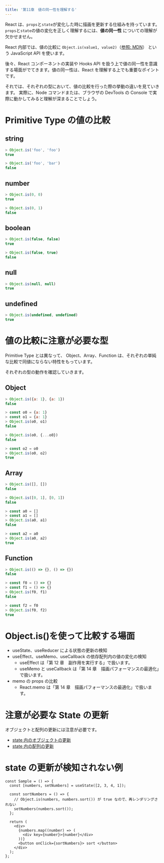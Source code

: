 ```yaml
---
title: '第11章　値の同一性を理解する'
---
```


React は、`props`と`state`が変化した時に描画を更新する仕組みを持っています。
`props`と`state`の値の変化を正しく理解するには、**値の同一性** についての理解が欠かせません。

React 内部では、値の比較に `Object.is(value1, value2)`（[参照: MDN](https://developer.mozilla.org/ja/docs/Web/JavaScript/Reference/Global_Objects/Object/is)） という JavaScript API を使います。

後々、React コンポーネントの実装や Hooks API を扱う上で値の同一性を意識する場面がでてきます。値の同一性は、React を理解する上でも重要なポイントです。

それでは、それぞれの型において、値の比較を行った際の挙動の違いを見ていきます。
実際に、Node コマンドまたは、ブラウザの DevTools の Console で実際に動かしてみると理解が深まることでしょう。

# Primitive Type の値の比較

## string

```javascript
> Object.is('foo', 'foo')
true

> Object.is('foo', 'bar')
false
```

## number

```javascript
> Object.is(0, 0)
true

> Object.is(0, 1)
false
```

## boolean

```javascript
> Object.is(false, false)
true

> Object.is(false, true)
false
```

## null

```javascript
> Object.is(null, null)
true
```

## undefined

```javascript
> Object.is(undefined, undefined)
true
```

# 値の比較に注意が必要な型

Primitive Type とは異なって、
Object、Array、Function は、それぞれの単純な比較で同値にならない特性をもっています。

それぞれの型の動作を確認していきます。

## Object

```javascript
> Object.is({a: 1}, {a: 1})
false
```

```javascript
> const o0 = {a: 1}
> const o1 = {a: 1}
> Object.is(o0, o1)
false

> Object.is(o0, {...o0})
false

> const o2 = o0
> Object.is(o0, o2)
true
```

## Array

```javascript
> Object.is([], [])
false

> Object.is([0, 1], [0, 1])
false
```

```javascript
> const a0 = []
> const a1 = []
> Object.is(a0, a1)
false

> const a2 = a0
> Object.is(a0, a2)
true
```

## Function

```javascript
> Object.is(() => {}, () => {})
false
```

```javascript
> const f0 = () => {}
> const f1 = () => {}
> Object.is(f0, f1)
false

> const f2 = f0
> Object.is(f0, f2)
true
```

# Object.is()を使って比較する場面

- useState、useReducer による状態の更新の検知
- useEffect、useMemo、useCallback の依存配列内の値の変化の検知
  - useEffect は「第 12 章　副作用を実行する」で扱います。
  - useMemo と useCallback は「第 14 章　描画パフォーマンスの最適化」で扱います。
- memo の props の比較
  - React.memo は「第 14 章　描画パフォーマンスの最適化」で扱います。

# 注意が必要な State の更新

オブジェクトと配列の更新には注意が必要です。

- [state 内のオブジェクトの更新](https://ja.react.dev/learn/updating-objects-in-state)
- [state 内の配列の更新](https://ja.react.dev/learn/updating-arrays-in-state)

# state の更新が検知されない例

```tsx
const Sample = () => {
  const [numbers, setNumbers] = useState([2, 3, 4, 1]);

  const sortNumbers = () => {
    // Object.is(numbers, numbers.sort()) が true なので、再レンダリングされない
    setNumbers(numbers.sort());
  };

  return (
    <div>
      {numbers.map((number) => (
        <div key={number}>{number}</div>
      ))}
      <button onClick={sortNumbers}> sort </button>
    </div>
  );
};
```
